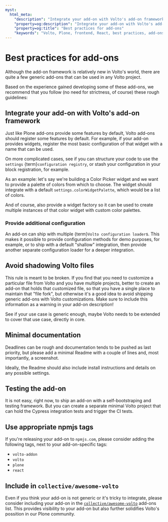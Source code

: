 ```yaml
---
myst:
  html_meta:
    "description": "Integrate your add-on with Volto's add-on framework"
    "property=og:description": "Integrate your add-on with Volto's add-on framework"
    "property=og:title": "Best practices for add-ons"
    "keywords": "Volto, Plone, frontend, React, best practices, add-ons"
---
```


# Best practices for add-ons

Although the add-on framework is relatively new in Volto's world, there are
quite a few generic add-ons that can be used in any Volto project.

Based on the experience gained developing some of these add-ons, we
recommend that you follow (no need for strictness, of course) these rough
guidelines:

## Integrate your add-on with Volto's add-on framework

Just like Plone add-ons provide some features by default, Volto add-ons should
register some features by default. For example, if your add-on provides widgets,
register the most basic configuration of that widget with a name that can be
used.

On more complicated cases, see if you can structure your code to use the
`settings` {term}`configuration registry`, or stash your configuration in your block
registration, for example.

As an example: let's say we're building a Color Picker widget and we want to
provide a palette of colors from which to choose. The widget should integrate
with a default `settings.colorWidgetPalette`, which would be a list of colors.

And of course, also provide a widget factory so it can be used to create
multiple instances of that color widget with custom color palettes.

### Provide additional configuration

An add-on can ship with multiple {term}`Volto configuration loader`s. This makes it
possible to provide configuration methods for demo purposes, for example, or to
ship with a default "shallow" integration, then provide another separate
configuration loader for a deeper integration.

## Avoid shadowing Volto files

This rule is meant to be broken. If you find that you need to customize
a particular file from Volto and you have multiple projects, better to create
an add-on that holds that customized file, so that you have a single place to
maintain that "file fork", but otherwise it's a good idea to avoid shipping
generic add-ons with Volto customizations. Make sure to include this information
as a warning in your add-on description!

See if your use case is generic enough, maybe Volto needs to be extended to
cover that use case, directly in core.

## Minimal documentation

Deadlines can be rough and documentation tends to be pushed as last priority,
but please add a minimal Readme with a couple of lines and, most importantly,
a screenshot.

Ideally, the Readme should also include install instructions and details on any
possible settings.

## Testing the add-on

It is not easy, right now, to ship an add-on with a self-bootstraping and
testing framework. But you can create a separate minimal Volto project that can
hold the Cypress integration tests and trigger the CI tests.

## Use appropriate npmjs tags

If you're releasing your add-on to `npmjs.com`, please consider adding the
following tags, next to your add-on-specific tags:

- `volto-addon`
- `volto`
- `plone`
- `react`

## Include in `collective/awesome-volto`

Even if you think your add-on is not generic or it's tricky to integrate, please
consider including your add-on in the
[`collective/awesome-volto`](https://github.com/collective/awesome-volto) add-ons
list. This provides visibility to your add-on but also further solidifies
Volto's possition in our Plone community.
